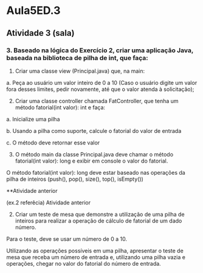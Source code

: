 # Aula5ED.3
## Atividade 3 (sala)

### 3. Baseado na lógica do Exercício 2, criar uma aplicação Java, baseada na biblioteca de pilha de int, que faça:
   
1) Criar uma classe view (Principal.java) que, na main:
   
a. Peça ao usuário um valor inteiro de 0 a 10 (Caso o usuário digite um valor fora desses limites, pedir novamente, até que o valor atenda à solicitação);

2) Criar uma classe controller chamada FatController, que tenha um método fatorial(int valor): int e faça:

a. Inicialize uma pilha

b. Usando a pilha como suporte, calcule o fatorial do valor de entrada

c. O método deve retornar esse valor

3) O método main da classe Principal.java deve chamar o método fatorial(int valor): long e exibir em console o valor do fatorial.
   
O método fatorial(int valor): long deve estar baseado nas operações da pilha de inteiros (push(), pop(), size(), top(), isEmpty())

**Atividade anterior

(ex.2 referêcia) Atividade anterior

2. Criar um teste de mesa que demonstre a utilização de uma pilha de inteiros para realizar a operação de cálculo de  fatorial de um dado número.
   
Para o teste, deve se usar um número de 0 a 10.

Utilizando as operações possíveis em uma pilha, apresentar o teste de mesa que receba um número de entrada e, utilizando uma pilha vazia e operações, chegar no valor do fatorial do número de entrada.
